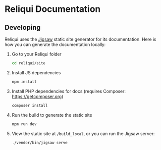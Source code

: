 # Reliqui Documentation

## Developing

Reliqui uses the [Jigsaw](http://jigsaw.tighten.co/) static site generator for its documentation. Here is how you can generate the documentation locally:

1. Go to your Reliqui folder

    ```sh
    cd reliqui/site
    ```

2. Install JS dependencies

    ```sh
    npm install
    ```

3. Install PHP dependencies for docs (requires Composer: https://getcomposer.org)

    ```sh
    composer install
    ```

4. Run the build to generate the static site

    ```sh
    npm run dev
    ```

5. View the static site at `/build_local`, or you can run the Jigsaw server:

    ```sh
    ./vendor/bin/jigsaw serve
    ```